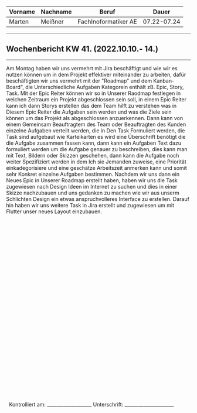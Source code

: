 #

| Vorname | Nachname | Beruf | Dauer |
|---|---|---|---|
|Marten| Meißner|FachInoformatiker AE|07.22-07.24|
---

## Wochenbericht KW 41.  (2022.10.10.- 14.)

---

Am Montag haben wir uns vermehrt mit Jira beschäftigt und wie wir es nutzen können um in dem Projekt effektiver miteinander zu arbeiten, dafür beschäftigten wir uns vermehrt mit der "Roadmap" und dem Kanban-Board", die Unterschiedliche Aufgaben Kategorein enthält zB. Epic, Story, Task.
Mit der Epic Reiter können wir so in Unserer Raodmap festlegen in welchen Zeitraum ein Projekt abgeschlossen sein soll, in einem Epic Reiter kann ich dann Storys erstellen das dem Team hilft zu verstehen was in Diesem Epic Reiter die Aufgaben sein werden und was die Ziele sein können um das Projekt als abgeschlossen anzuerkennen.
Dann kann von einem Gemeinsam Beauftragtem des Team oder Beauftragten des Kunden einzelne Aufgaben verteilt werden, die in Den Task Formuliert werden, die Task sind aufgebaut wie Karteikarten es wird eine Überschrift benötigt die die Aufgabe zusammen fassen kann, dann kann ein Aufgaben Text dazu formuliert werden um die Aufgabe genauer zu beschreiben, dies kann man mit Text, Bildern oder Skizzen geschehen, dann kann die Aufgabe noch weiter Spezifiziert werden in dem Ich sie Jemanden zuweise, eine Priorität einkadegorisiere und eine geschätze Arbeitszeit anmerken kann und somit sehr Konkret einzelne Aufgaben bestimmen.
Nachdem wir uns dann ein Neues Epic in Unserer Roadmap erstellt haben, haben wir uns die Task zugewiesen nach Design Ideen im Internet zu suchen und dies in einer Skizze nachzubauen und uns gedanken zu machen wie wir aus unserm Schlichten Design ein etwas anspruchvolleres Interface zu erstellen.
Darauf hin haben wir uns weitere Task in Jira erstellt und zugewiesen um mit Flutter unser neues Layout einzubauen. 
&nbsp;
\
\
\
\
\
\
\
\
\
\
\
\
\
\
\
\
\
\
\
\
\
\
\
\
\
\
\
\
\
\
\
&nbsp;
Kontrolliert am: ___________________ Unterschrift: _____________________
